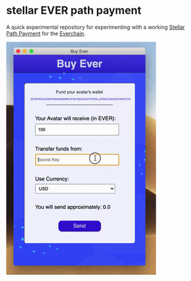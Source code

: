 # stellar EVER path payment

A quick experimental repository for experimenting with a working
[Stellar Path Payment](https://stellar.org) for the
[Everchain](https://everlife.ai).

![interface sketch](./interface-sketch.gif)